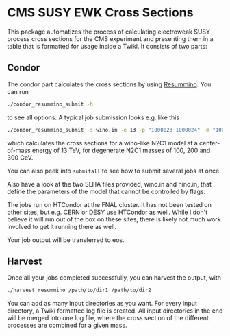# CMS SUSY EWK Cross Sections

This package automatizes the process of calculating electroweak SUSY process
cross sections for the CMS experiment and presenting them in a table that is
formatted for usage inside a Twiki. It consists of two parts:

## Condor

The condor part calculates the cross sections by using
[Resummino](https://www.resummino.org/). You can run
```bash
./condor_resummino_submit -h
```
to see all options. A typical job submission looks e.g. like this
```bash
./condor_resummino_submit -s wino.in -e 13 -p "1000023 1000024" -m "100 200 300"
```
which calculates the cross sections for a wino-like N2C1 model at a
center-of-mass energy of 13 TeV, for degenerate N2C1 masses of 100, 200 and 300
GeV.

You can also peek into `submitall` to see how to submit several jobs at once.

Also have a look at the two SLHA files provided, wino.in and hino.in, that
define the parameters of the model that cannot be controlled by flags.

The jobs run on HTCondor at the FNAL cluster. It has not been tested on other
sites, but e.g. CERN or DESY use HTCondor as well. While I don't believe it will
run out of the box on these sites, there is likely not much work involved to get
it running there as well.

Your job output will be transferred to eos.

## Harvest

Once all your jobs completed successfully, you can harvest the output, with
```bash
./harvest_resummino /path/to/dir1 /path/to/dir2
```
You can add as many input directories as you want. For every input directory, a
Twiki formatted log file is created. All input directories in the end will be
merged into one log file, where the cross section of the different processes are
combined for a given mass.
